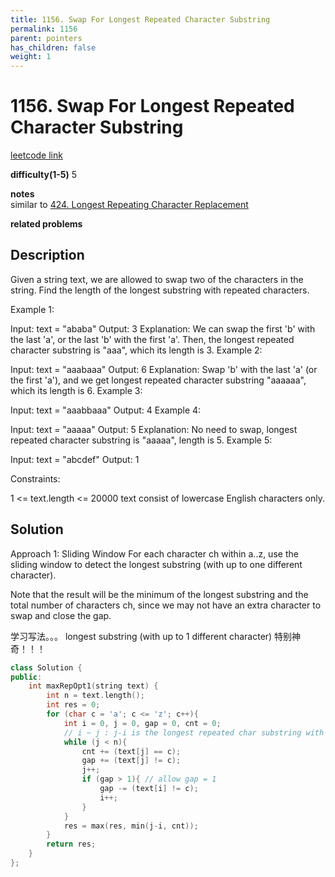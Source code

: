 ```yaml
---
title: 1156. Swap For Longest Repeated Character Substring
permalink: 1156
parent: pointers
has_children: false
weight: 1
---
```

# 1156. Swap For Longest Repeated Character Substring
[leetcode link](https://leetcode.com/problems/swap-for-longest-repeated-character-substring/)

**difficulty(1-5)** 
5

**notes**   
similar to [424. Longest Repeating Character Replacement](424)

**related problems**


## Description
Given a string text, we are allowed to swap two of the characters in the string. Find the length of the longest substring with repeated characters.

 

Example 1:

Input: text = "ababa"
Output: 3
Explanation: We can swap the first 'b' with the last 'a', or the last 'b' with the first 'a'. Then, the longest repeated character substring is "aaa", which its length is 3.
Example 2:

Input: text = "aaabaaa"
Output: 6
Explanation: Swap 'b' with the last 'a' (or the first 'a'), and we get longest repeated character substring "aaaaaa", which its length is 6.
Example 3:

Input: text = "aaabbaaa"
Output: 4
Example 4:

Input: text = "aaaaa"
Output: 5
Explanation: No need to swap, longest repeated character substring is "aaaaa", length is 5.
Example 5:

Input: text = "abcdef"
Output: 1
 

Constraints:

1 <= text.length <= 20000
text consist of lowercase English characters only.

## Solution
Approach 1: Sliding Window
For each character ch within a..z, use the sliding window to detect the longest substring (with up to one different character).

Note that the result will be the minimum of the longest substring and the total number of characters ch, since we may not have an extra character to swap and close the gap.

学习写法。。。 longest substring (with up to 1 different character) 特别神奇！！！

```c++
class Solution {
public:
    int maxRepOpt1(string text) {
        int n = text.length();
        int res = 0;
        for (char c = 'a'; c <= 'z'; c++){
            int i = 0, j = 0, gap = 0, cnt = 0;
            // i ~ j : j-i is the longest repeated char substring with maximum of 1 gap allowed (counted in already)
            while (j < n){
                cnt += (text[j] == c);
                gap += (text[j] != c);
                j++;
                if (gap > 1){ // allow gap = 1
                    gap -= (text[i] != c);
                    i++;
                }
            }
            res = max(res, min(j-i, cnt));
        }
        return res;
    }
};
```



